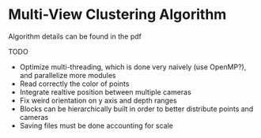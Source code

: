 # Multi-View Clustering Algorithm

Algorithm details can be found in the pdf

TODO

- Optimize multi-threading, which is done very naively (use OpenMP?), and parallelize more modules
- Read correctly the color of points
- Integrate realtive position between multiple cameras
- Fix weird orientation on y axis and depth ranges
- Blocks can be hierarchically built in order to better distribute points and cameras
- Saving files must be done accounting for scale